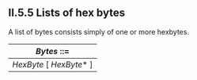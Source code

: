 ## II.5.5 Lists of hex bytes

A list of bytes consists simply of one or more hexbytes.

 | _Bytes_ ::=
 | ----
 | _HexByte_ [ _HexByte_* ]
